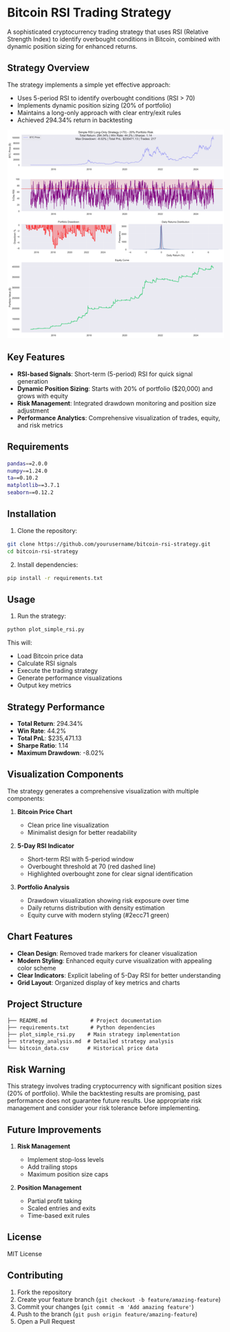 # Bitcoin RSI Trading Strategy

A sophisticated cryptocurrency trading strategy that uses RSI (Relative Strength Index) to identify overbought conditions in Bitcoin, combined with dynamic position sizing for enhanced returns.

## Strategy Overview

The strategy implements a simple yet effective approach:
- Uses 5-period RSI to identify overbought conditions (RSI > 70)
- Implements dynamic position sizing (20% of portfolio)
- Maintains a long-only approach with clear entry/exit rules
- Achieved 294.34% return in backtesting

![Strategy Visualization](simple_rsi_strategy.png)

## Key Features

- **RSI-based Signals**: Short-term (5-period) RSI for quick signal generation
- **Dynamic Position Sizing**: Starts with 20% of portfolio ($20,000) and grows with equity
- **Risk Management**: Integrated drawdown monitoring and position size adjustment
- **Performance Analytics**: Comprehensive visualization of trades, equity, and risk metrics

## Requirements

```bash
pandas==2.0.0
numpy==1.24.0
ta==0.10.2
matplotlib==3.7.1
seaborn==0.12.2
```

## Installation

1. Clone the repository:
```bash
git clone https://github.com/yourusername/bitcoin-rsi-strategy.git
cd bitcoin-rsi-strategy
```

2. Install dependencies:
```bash
pip install -r requirements.txt
```

## Usage

1. Run the strategy:
```bash
python plot_simple_rsi.py
```

This will:
- Load Bitcoin price data
- Calculate RSI signals
- Execute the trading strategy
- Generate performance visualizations
- Output key metrics

## Strategy Performance

- **Total Return**: 294.34%
- **Win Rate**: 44.2%
- **Total PnL**: $235,471.13
- **Sharpe Ratio**: 1.14
- **Maximum Drawdown**: -8.02%

## Visualization Components

The strategy generates a comprehensive visualization with multiple components:

1. **Bitcoin Price Chart**
   - Clean price line visualization
   - Minimalist design for better readability

2. **5-Day RSI Indicator**
   - Short-term RSI with 5-period window
   - Overbought threshold at 70 (red dashed line)
   - Highlighted overbought zone for clear signal identification

3. **Portfolio Analysis**
   - Drawdown visualization showing risk exposure over time
   - Daily returns distribution with density estimation
   - Equity curve with modern styling (#2ecc71 green)

## Chart Features

- **Clean Design**: Removed trade markers for cleaner visualization
- **Modern Styling**: Enhanced equity curve visualization with appealing color scheme
- **Clear Indicators**: Explicit labeling of 5-Day RSI for better understanding
- **Grid Layout**: Organized display of key metrics and charts

## Project Structure

```
├── README.md              # Project documentation
├── requirements.txt       # Python dependencies
├── plot_simple_rsi.py    # Main strategy implementation
├── strategy_analysis.md  # Detailed strategy analysis
└── bitcoin_data.csv      # Historical price data
```

## Risk Warning

This strategy involves trading cryptocurrency with significant position sizes (20% of portfolio). While the backtesting results are promising, past performance does not guarantee future results. Use appropriate risk management and consider your risk tolerance before implementing.

## Future Improvements

1. **Risk Management**
   - Implement stop-loss levels
   - Add trailing stops
   - Maximum position size caps

2. **Position Management**
   - Partial profit taking
   - Scaled entries and exits
   - Time-based exit rules

## License

MIT License

## Contributing

1. Fork the repository
2. Create your feature branch (`git checkout -b feature/amazing-feature`)
3. Commit your changes (`git commit -m 'Add amazing feature'`)
4. Push to the branch (`git push origin feature/amazing-feature`)
5. Open a Pull Request 